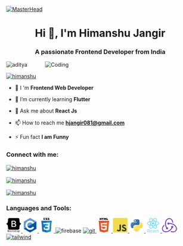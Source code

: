 [![MasterHead](https://bs-uploads.toptal.io/blackfish-uploads/components/seo/content/og_image_file/og_image/1154083/react-context-api-4929b3703a1a7082d99b53eb1bbfc31f.png)](https://rishavchanda.io)

<h1  align="center">Hi 👋, I'm Himanshu Jangir</h1>

<h3  align="center">A passionate Frontend Developer from India</h3>

<img  align="right"  alt="Coding"  width="400"  src="https://cdn.dribbble.com/users/1162077/screenshots/3848914/programmer.gif">

<p  align="left">  <img  src="https://komarev.com/ghpvc/?username=rat9910&label=Profile%20views&color=0e75b6&style=flat"  alt="aditya"  />  </p>

<p  align="left">  <a  href="https://twitter.com/hjangir081"  target="blank"><img  src="https://img.shields.io/twitter/follow/hjangir081?logo=twitter&style=for-the-badge"  alt="himanshu"  /></a>  </p>

- 🔭 I 'm **Frontend Web Developer**

- 🌱 I’m currently learning **Flutter**

- 💬 Ask me about **React Js**

- 📫 How to reach me **hjangir081@gmail.com**

- ⚡ Fun fact **I am Funny**

<h3  align="left">Connect with me:</h3>

<p  align="left">

<a  href="https://twitter.com/hjangir081"  target="blank"><img  align="center"  src="https://raw.githubusercontent.com/rahuldkjain/github-profile-readme-generator/master/src/images/icons/Social/twitter.svg"  alt="himanshu"  height="30"  width="40"  /></a>

<a  href="https://www.linkedin.com/in/himanshu-jangir-4a798a217/"  target="blank"><img  align="center"  src="https://raw.githubusercontent.com/rahuldkjain/github-profile-readme-generator/master/src/images/icons/Social/linked-in-alt.svg"  alt="himanshu"  height="30"  width="40"  /></a>

<a  href="https://www.instagram.com/_himanshu0017_/"  target="blank"><img  align="center"  src="https://raw.githubusercontent.com/rahuldkjain/github-profile-readme-generator/master/src/images/icons/Social/instagram.svg"  alt="himanshu"  height="30"  width="40"  /></a>

</p>

<h3  align="left">Languages and Tools:</h3>

<p  align="left">  <a  href="https://aws.amazon.com/amplify/"  target="_blank"  rel="noreferrer">  <img  src="https://raw.githubusercontent.com/devicons/devicon/master/icons/bootstrap/bootstrap-plain-wordmark.svg"  alt="bootstrap"  width="40"  height="40"/>  </a>  <a  href="https://www.cprogramming.com/"  target="_blank"  rel="noreferrer">  <img  src="https://raw.githubusercontent.com/devicons/devicon/master/icons/c/c-original.svg"  alt="c"  width="40"  height="40"/>  </a>  <a  href="https://www.w3schools.com/cpp/"  target="_blank"  rel="noreferrer">   <img  src="https://raw.githubusercontent.com/devicons/devicon/master/icons/css3/css3-original-wordmark.svg"  alt="css3"  width="40"  height="40"/>  </a>  <a  href="https://dart.dev"  target="_blank"  rel="noreferrer">   </a>  <img  src="https://www.vectorlogo.zone/logos/firebase/firebase-icon.svg"  alt="firebase"  width="40"  height="40"/>  </a>     <a  href="https://git-scm.com/"  target="_blank"  rel="noreferrer">  <img  src="https://www.vectorlogo.zone/logos/git-scm/git-scm-icon.svg"  alt="git"  width="40"  height="40"/>  </a>  <a  href="https://graphql.org"  target="_blank"  rel="noreferrer">    <img  src="https://raw.githubusercontent.com/devicons/devicon/master/icons/html5/html5-original-wordmark.svg"  alt="html5"  width="40"  height="40"/>  </a>   <a  href="https://developer.mozilla.org/en-US/docs/Web/JavaScript"  target="_blank"  rel="noreferrer">  <img  src="https://raw.githubusercontent.com/devicons/devicon/master/icons/javascript/javascript-original.svg"  alt="javascript"  width="40"  height="40"/>  </a>  <a  href="https://www.python.org"  target="_blank"  rel="noreferrer">  <img  src="https://raw.githubusercontent.com/devicons/devicon/master/icons/python/python-original.svg"  alt="python"  width="40"  height="40"/>  </a>  <a  href="https://reactjs.org/"  target="_blank"  rel="noreferrer">  <img  src="https://raw.githubusercontent.com/devicons/devicon/master/icons/react/react-original-wordmark.svg"  alt="react"  width="40"  height="40"/>  </a> <a  href="https://redux.js.org"  target="_blank"  rel="noreferrer">  <img  src="https://raw.githubusercontent.com/devicons/devicon/master/icons/redux/redux-original.svg"  alt="redux"  width="40"  height="40"/>  </a>  <a  href="https://tailwindcss.com/"  target="_blank"  rel="noreferrer">  <img  src="https://www.vectorlogo.zone/logos/tailwindcss/tailwindcss-icon.svg"  alt="tailwind"  width="40"  height="40"/>   </p>

